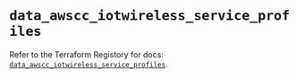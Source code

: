 # `data_awscc_iotwireless_service_profiles`

Refer to the Terraform Registory for docs: [`data_awscc_iotwireless_service_profiles`](https://registry.terraform.io/providers/hashicorp/awscc/0.70.0/docs/data-sources/iotwireless_service_profiles).
